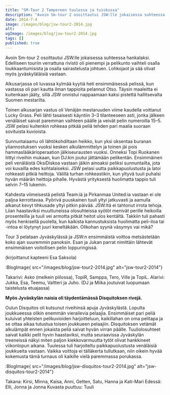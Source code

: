 ```yaml
---
title: "SM-Tour 2 Tampereen tuulessa ja tuiskussa"
description: "Avoin Sm-tour 2 osoittautui JSW:lle jokaisessa suhteessa hankalaksi. Edelliseen touriin verrattuna rivistö oli pienempi ja pelikunto vaihteli osalla loukkaantumisista ja osalla sairastelusta johtuen. Lohkojaot ja sää olivat myös jyväskyläläisiä vastaan. Alkusarjassa oli luvassa kylmää kyytiä heti ensimmäisessä pelissä, kun vastassa oli pari kautta ilman tappioita pelannut Otso. Täysin maaleitta ei kuitenkaan jääty, sillä JSW onnistui"
date: 2014-7-4
image: /images/blog/jsw-tour2-2014.jpg
alt:
ogImage: /images/blog/jsw-tour2-2014.jpg
tags: []
published: true
---
```

Avoin Sm-tour 2 osoittautui JSW:lle jokaisessa suhteessa hankalaksi. Edelliseen touriin verrattuna rivistö oli pienempi ja pelikunto vaihteli osalla loukkaantumisista ja osalla sairastelusta johtuen. Lohkojaot ja sää olivat myös jyväskyläläisiä vastaan.

Alkusarjassa oli luvassa kylmää kyytiä heti ensimmäisessä pelissä, kun vastassa oli pari kautta ilman tappioita pelannut Otso. Täysin maaleitta ei kuitenkaan jääty, sillä JSW onnistui nappaamaan kaksi pistettä hallitsevalta Suomen mestarilta.

Toinen alkusarjan vastus oli Venäjän mestaruuden viime kaudella voittanut Lucky Grass. Peli lähti tasaisesti käyntiin 3–3 tilanteeseen asti, jonka jälkeen venäläiset saivat paremman vaihteen päälle ja veivät pelin numeroilla 15–5. JSW pelasi kuitenkin rohkeaa pitkää peliä tehden pari maalia suoraan sovituista kuvioista.

Sunnuntaiaamu oli lähtökohdiltaan heikko, kun yksi oksentaa buranan yliannostuksen vuoksi kesken alkulämmittelyn ja toinen jäi pois hammaslääkärioperaation jälkiseurausten vuoksi. Onneksi Topi Ruokanen liittyi riveihin mukaan, kun DJ:kin joutui jättämään pelikentän. Ensimmäinen peli venäläistä OksiDiskoa vastaan jäikin ainoaksi peliksi sunnuntailta, jota voi kuvailla edes kohtalaiseksi. JSW pelasi uutta paikkapuolustusta ja latoi rohkeasti pitkiä heittoja. Välillä turhan rohkeastikin, kun yltyvä tuuli puhalsi hyvän määrän heittoja pihalle. Hyvästä yrityksestä huolimatta tappio tuli selvin 7–15 lukemin.

Kahdesta viimeisestä pelistä Team:iä ja Pirkanmaa United:ia vastaan ei ole paljoa kerrottavaa. Pyörivä puuskainen tuuli yltyi jatkuvasti ja aamulla alkanut kevyt tihkusade yltyi pitkin päivää. JSW:ltä ei tahtonut irrota tehoja. Liian haastaviksi muuttuneissa olosuhteissa syötöt menivät perille heikoilla prosenteilla ja tuuli vei armotta pitkät heitot ulos kentältä. Takkiin tuli pahasti myös henkisellä puolella, kun kaikista kannustuksista huolimatta peli-iloa tai -intoa ei löytynyt juuri keneltäkään. Olikohan syynä väsymys vai mikä?

Tour 3 pelataan Jyväskylässä ja JSW:n ensimmäistä voittoa metsästetään koko ajan suuremmin panoksin. Esan ja Jukan parrat nimittäin lähtevät ensimmäisen voitollisen pelin loppuringissä.

(kirjoittanut kapteeni Esa Saksola)

:BlogImage{ src="/images/blog/jsw-tour2-2014.jpg" alt="jsw-tour2-2014"}

Takarivi: Asko (melkein piilossa), TopiR, Samppa, Tero, Ville ja TopiL. Alarivi: Jukka, Esa, Teemu, Valtteri ja Juho. (DJ ja Miika joutuivat luopumaan taistelusta etuajassa)

**Myös Jyväskylän naisia oli täydentämässä Disquitoksen rivejä.**

Oulun Disquitos oli kutsunut riveihinsä apuja Jyväskylästä. Lopulta joukkueessa olikin enemmän vierailevia pelaajia. Ensimmäiset pari peliä kuluivat yhteisten pelikuvioiden harjoitteluun, kaikillahan on oma pelitapa ja se ottaa aikaa tutustua toisen joukkueen pelaajiin. Disquitoksen vetämät alkulämpät ennen jokaista peliä saivat hyvän virran päälle. Tuuliolosuhteet saivat kaikki pelit hyvin haastaviksi, mutta seuraavissa Jyväskylän treeneissä näkyi miten paljon kiekkovarmuutta tytöt olivat hankkineet viikonlopun aikana. Tuulessa tuli harjoiteltu paikkapuolustusta venäläisiä joukkueita vastaan. Vaikka voittoja ei tälläkerta tullutkaan, niin oikein hyvää kokemusta tämä turnaus oli kaikille vielä paremmassa porukassa.

:BlogImage{ src="/images/blog/jsw-disquitos-tour2-2014.jpg" alt="jsw-disquitos-tour2-2014"}

Takana: Kirsi, Minna, Kaisa, Anni, Getten, Satu, Hanna ja Kati-Mari Edessä: Elli, Jonna ja Jonna Kuvasta puuttuu: Tuuli
